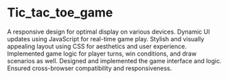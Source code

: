 # Tic_tac_toe_game
A responsive design for optimal display on various devices.
Dynamic UI updates using JavaScript for real-time game play.
Stylish and visually appealing layout using CSS for aesthetics and user experience.
Implemented game logic for player turns, win conditions, and draw scenarios as well.
Designed and implemented the game interface and logic.
Ensured cross-browser compatibility and responsiveness.
